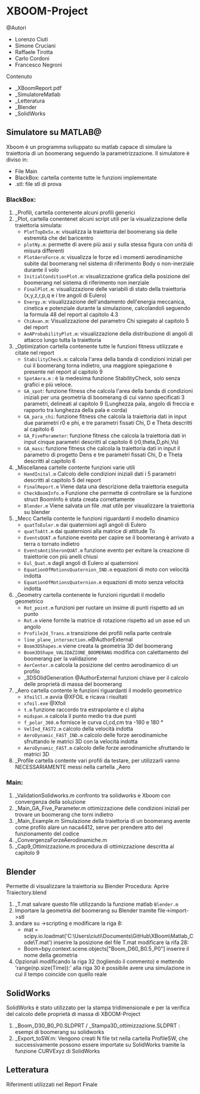 # XBOOM-Project
@Autori
- Lorenzo Ciuti
- Simone Cruciani
- Raffaele Tirotta
- Carlo Cordoni
- Francesco Negroni

Contenuto
- _XBoomReport.pdf 
- _SimulatoreMatlab 
- _Letteratura
- _Blender
- _SolidWorks

## Simulatore su MATLAB@
Xboom è un programma sviluppato su matlab capace di simulare la traiettoria di un boomerang seguendo la parametrizzazione. Il simulatore è diviso in:
- File Main
- BlackBox: cartella contente tutte le funzioni implementate
- .stl: file stl di prova

### BlackBox:
1. _Profili, cartella contenente alcuni profili generici
2. _Plot, cartella conentenet alcuni script utili per la visualizzazione della traiettoria simulata:
	- `PlotTopDxSx.m`: visualizza la traiettoria del boomerang sia delle estremità che del baricentro 
	- `plotNy.m`: permette di avere più assi y sulla stessa figura con unità di misura differenti
	- `PlotAeroForce.m`: visualizza le forze ed i momenti aerodinamiche subite dal boomerang nel sistema di riferimento Body o non-inerziale durante il volo
	- `InitialConditionPlot.m`: visualizzazione grafica della posizione del boomerang nel sistema di riferimento non inerziale
	- `FinalPlot.m`: visualizzazione delle variabili di stato della traiettoria (x,y,z,r,p,q e i tre angoli di Eulero)
	- `Energy.m`:  visualizzazione dell'andamento dell'energia meccanica, cinetica e potenziale durante la simulazione, calcolandoli seguendo la formula 48 del report al capitolo 4.3
	- `ChiAvan.m`: Visualizzazione del parametro Chi spiegato al capitolo 5 del report 
	- `AoAProbabilityPlot.m`: visualizzazione della distribuzione di angoli di attacco lungo tutta la traiettoria
3. _Optimization cartella contenente tutte le funzioni fitness utilizzate e citate nel report
	- `StabilityCheck.m`: calcola l'area della banda di condizioni iniziali per cui il boomerang torna indietro, una maggiore spiegazione è presente nel report al capitolo 9
	- `SpotAera.m` : è la medesima funzione StabilityCheck, solo senza grafici e 
	più veloce.
	- `GA_spot`: funzione fitness che calcola l'area della banda di condizioni iniziali per una geometria di boomerang di cui vanno specificati 3 parametri, delineati al capitolo 9 (Lunghezza pala, angolo di freccia e rapporto tra lunghezza della pala e corda)
	- `GA_para_chi`: funzione fitness che calcola la traiettoria dati in input due parametri r0 e phi, e tre parametri fissati Chi, D e Theta descritti al capitolo 6
	- `GA_FiveParameter`: funzione fitness che calcola la traiettoria dati in input cinque parametri descritti al capitolo 6 (r0,theta,D,phi,Vs)
	- `GA_mass`: funzione fitness che calcola la traiettoria dati in input il parametro di progetto Dens e tre parametri fissati Chi, D e Theta descritti al capitolo 6
4. _Miscellanea cartelle contente funzioni varie utili 
	- `HandInital.m` Calcolo delle condizioni iniziali dati i 5 parametri descritti al capitolo 5 del report
	- `FinalReport.m` Viene data una descrizione della traiettoria eseguita
	- `CheckBoomInfo.m` Funzione che permette di controllare se la funzione struct BoomInfo è stata creata correttamente
	- `Blender.m` Viene salvata un file .mat utile per visualizzare la traiettoria su blender
5. _Mecc Cartella contente le funzioni riguardanti il modello dinamico
	- `quatToEuler.m` dai quaternioni agli angoli di Eulero
	- `quatToAtt.m` dai quaternioni alla matrice di attitude To
	- `EventsQUAT.m` funzione evento per capire se il boomerang è arrivato a terra o tornato indietro
	- `EventsAntiSheronQUAT.m` funzione evento per evitare la creazione di traiettorie con più anelli 	 chiusi
	- `Eul_Quat.m` dagli angoli di Eulero ai quaternioni
	- `EquationOfMotionsQuaternion_IND.m` equazioni di moto con velocità indotta
	- `EquationOfMotionsQuaternion.m` equazioni di moto senza velocità indotta
6. _Geometry cartella contenente le funzioni rigurdati il modello geometrico
	- `Rot_point.m` funzioni per ruotare un insime di punti rispetto ad un punto
	- `Rot.m` viene fornite la matrice di rotazione rispetto ad un asse ed un angolo
	- `Profile2d_Trans.m` transizione dei profili nella parte centrale
	- `line_plane_intersection.m`@AuthorExternal 
	- `Boom3DShapes.m` viene creata la geometria 3D del boomerang
	- `Boom3DShape_VALIDAZIONE_BOOMERANG` modifica con calettamento del boomerang per la validazione
	- `AerCenter.m` calcola la posizione del centro aerodinamico di un profilo
	- _3DSOlidGeneration  @AuthorExternal funzioni chiave per il calcolo delle proprietà di massa del 	 boomerang
7. _Aero cartella contente le funzioni riguardanti il modello geometrico
	- `XfoilCl.m` avvia @XFOIL e ricava i risultati
	- `xfoil.exe` @Xfoil
	- `t.m` funzione raccordo tra estrapolante e cl alpha
	- `midspan.m` calcola il punto medio tra due punti
	- `f_polar_360.m` fornisce le curva cl,cd,cm tra -180 e 180 °
	- `VelInd_FAST2.m` calcolo della velocità indotta 
	- `AeroDynamic_FAST_IND.m` calcolo delle forze aerodinamiche sfruttando le matrici 3D con la    velocità indotta
	- `AeroDynamic_FAST.m` calcolo delle forze aerodinamiche sfruttando le matrici 3D
8. _Profile cartella contente vari profili da testare, per utilizzarli vanno NECESSARIAMENTE messi nella  cartella _Aero 
### Main:

1. _ValidationSolidworks.m confronto tra solidworks e Xboom con convergenza della soluzione
2. _Main_GA_Five_Parameter.m ottimizzazione delle condizioni iniziali per trovare un boomerang che torni indietro 
3. _Main_Example.m Simulazione della traiettoria di un boomerang avente come profilo alare un naca4412, serve per prendere atto del funzionamento del codice
4. _ConvergenzaForzeAerodinamiche.m 
5. _Cap9_Ottimizzazione.m procedura di ottimizzazione descritta al capitolo 9

## Blender

Permette di visualizzare la traiettoria su Blender
Procedura: 
Aprire Traiectory.blend
1. _T.mat salvare questo file utilizzando la funzione matlab `Blender.m`
2. Importare la geometria del boomerang su Blender tramite file->import->stl
3. andare su ->scripting e modificare la riga 8:
	- mat = scipy.io.loadmat('C:\\Users\\ciuti\\Documents\\GitHub\\XBoom\\Matlab_Code\\T.mat')
	inserire la posizione del file T.mat
	modificare la rifa 28:
	- Boom=bpy.context.scene.objects["Boom_D60_B0.5_P0"] inserire il nome della geometria
4. Opzionali modificando la riga 32 (togliendo il commento) e mettendo 'range(np.size(Time)):' alla riga 	30 è possibile avere una simulazione in cui il tempo coincide con quello reale 
## SolidWorks

SolidWorks è stato utilizzato per la stampa tridimensionale e per la verifica del calcolo delle proprietà di massa di XBOOM-Project
1. _Boom_D30_B0_P0.SLDPRT / _Stampa3D_ottimizzazione.SLDPRT : esempi di boomerang su solidworks
2. _Export_toSW.m: Vengono creati N file txt nella cartella ProfileSW, che successivamente possono essere importate su SolidWorks tramite la funzione CURVExyz di SolidWorks

## Letteratura

Riferimenti utilizzati nel Report Finale
